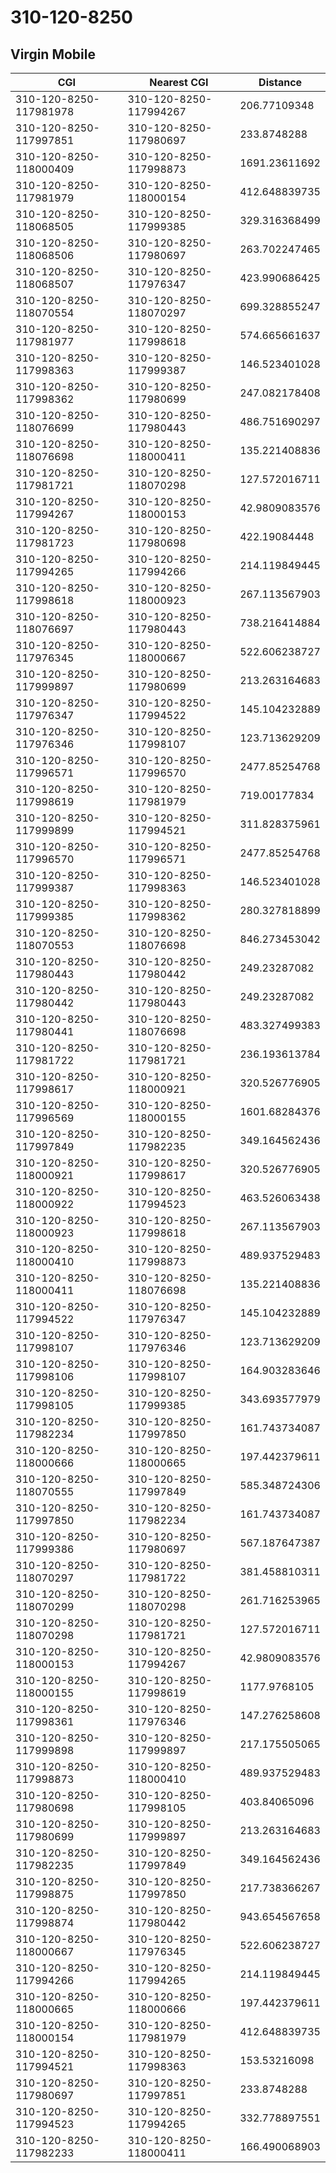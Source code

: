 # 310-120-8250
## Virgin Mobile


| CGI | Nearest CGI | Distance |
|-----|-------------|----------|
| 310-120-8250-117981978 | 310-120-8250-117994267 | 206.77109348 |
| 310-120-8250-117997851 | 310-120-8250-117980697 | 233.8748288 |
| 310-120-8250-118000409 | 310-120-8250-117998873 | 1691.23611692 |
| 310-120-8250-117981979 | 310-120-8250-118000154 | 412.648839735 |
| 310-120-8250-118068505 | 310-120-8250-117999385 | 329.316368499 |
| 310-120-8250-118068506 | 310-120-8250-117980697 | 263.702247465 |
| 310-120-8250-118068507 | 310-120-8250-117976347 | 423.990686425 |
| 310-120-8250-118070554 | 310-120-8250-118070297 | 699.328855247 |
| 310-120-8250-117981977 | 310-120-8250-117998618 | 574.665661637 |
| 310-120-8250-117998363 | 310-120-8250-117999387 | 146.523401028 |
| 310-120-8250-117998362 | 310-120-8250-117980699 | 247.082178408 |
| 310-120-8250-118076699 | 310-120-8250-117980443 | 486.751690297 |
| 310-120-8250-118076698 | 310-120-8250-118000411 | 135.221408836 |
| 310-120-8250-117981721 | 310-120-8250-118070298 | 127.572016711 |
| 310-120-8250-117994267 | 310-120-8250-118000153 | 42.9809083576 |
| 310-120-8250-117981723 | 310-120-8250-117980698 | 422.19084448 |
| 310-120-8250-117994265 | 310-120-8250-117994266 | 214.119849445 |
| 310-120-8250-117998618 | 310-120-8250-118000923 | 267.113567903 |
| 310-120-8250-118076697 | 310-120-8250-117980443 | 738.216414884 |
| 310-120-8250-117976345 | 310-120-8250-118000667 | 522.606238727 |
| 310-120-8250-117999897 | 310-120-8250-117980699 | 213.263164683 |
| 310-120-8250-117976347 | 310-120-8250-117994522 | 145.104232889 |
| 310-120-8250-117976346 | 310-120-8250-117998107 | 123.713629209 |
| 310-120-8250-117996571 | 310-120-8250-117996570 | 2477.85254768 |
| 310-120-8250-117998619 | 310-120-8250-117981979 | 719.00177834 |
| 310-120-8250-117999899 | 310-120-8250-117994521 | 311.828375961 |
| 310-120-8250-117996570 | 310-120-8250-117996571 | 2477.85254768 |
| 310-120-8250-117999387 | 310-120-8250-117998363 | 146.523401028 |
| 310-120-8250-117999385 | 310-120-8250-117998362 | 280.327818899 |
| 310-120-8250-118070553 | 310-120-8250-118076698 | 846.273453042 |
| 310-120-8250-117980443 | 310-120-8250-117980442 | 249.23287082 |
| 310-120-8250-117980442 | 310-120-8250-117980443 | 249.23287082 |
| 310-120-8250-117980441 | 310-120-8250-118076698 | 483.327499383 |
| 310-120-8250-117981722 | 310-120-8250-117981721 | 236.193613784 |
| 310-120-8250-117998617 | 310-120-8250-118000921 | 320.526776905 |
| 310-120-8250-117996569 | 310-120-8250-118000155 | 1601.68284376 |
| 310-120-8250-117997849 | 310-120-8250-117982235 | 349.164562436 |
| 310-120-8250-118000921 | 310-120-8250-117998617 | 320.526776905 |
| 310-120-8250-118000922 | 310-120-8250-117994523 | 463.526063438 |
| 310-120-8250-118000923 | 310-120-8250-117998618 | 267.113567903 |
| 310-120-8250-118000410 | 310-120-8250-117998873 | 489.937529483 |
| 310-120-8250-118000411 | 310-120-8250-118076698 | 135.221408836 |
| 310-120-8250-117994522 | 310-120-8250-117976347 | 145.104232889 |
| 310-120-8250-117998107 | 310-120-8250-117976346 | 123.713629209 |
| 310-120-8250-117998106 | 310-120-8250-117998107 | 164.903283646 |
| 310-120-8250-117998105 | 310-120-8250-117999385 | 343.693577979 |
| 310-120-8250-117982234 | 310-120-8250-117997850 | 161.743734087 |
| 310-120-8250-118000666 | 310-120-8250-118000665 | 197.442379611 |
| 310-120-8250-118070555 | 310-120-8250-117997849 | 585.348724306 |
| 310-120-8250-117997850 | 310-120-8250-117982234 | 161.743734087 |
| 310-120-8250-117999386 | 310-120-8250-117980697 | 567.187647387 |
| 310-120-8250-118070297 | 310-120-8250-117981722 | 381.458810311 |
| 310-120-8250-118070299 | 310-120-8250-118070298 | 261.716253965 |
| 310-120-8250-118070298 | 310-120-8250-117981721 | 127.572016711 |
| 310-120-8250-118000153 | 310-120-8250-117994267 | 42.9809083576 |
| 310-120-8250-118000155 | 310-120-8250-117998619 | 1177.9768105 |
| 310-120-8250-117998361 | 310-120-8250-117976346 | 147.276258608 |
| 310-120-8250-117999898 | 310-120-8250-117999897 | 217.175505065 |
| 310-120-8250-117998873 | 310-120-8250-118000410 | 489.937529483 |
| 310-120-8250-117980698 | 310-120-8250-117998105 | 403.84065096 |
| 310-120-8250-117980699 | 310-120-8250-117999897 | 213.263164683 |
| 310-120-8250-117982235 | 310-120-8250-117997849 | 349.164562436 |
| 310-120-8250-117998875 | 310-120-8250-117997850 | 217.738366267 |
| 310-120-8250-117998874 | 310-120-8250-117980442 | 943.654567658 |
| 310-120-8250-118000667 | 310-120-8250-117976345 | 522.606238727 |
| 310-120-8250-117994266 | 310-120-8250-117994265 | 214.119849445 |
| 310-120-8250-118000665 | 310-120-8250-118000666 | 197.442379611 |
| 310-120-8250-118000154 | 310-120-8250-117981979 | 412.648839735 |
| 310-120-8250-117994521 | 310-120-8250-117998363 | 153.53216098 |
| 310-120-8250-117980697 | 310-120-8250-117997851 | 233.8748288 |
| 310-120-8250-117994523 | 310-120-8250-117994265 | 332.778897551 |
| 310-120-8250-117982233 | 310-120-8250-118000411 | 166.490068903 |
